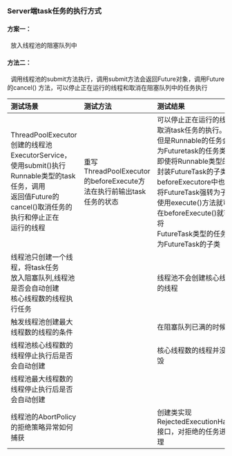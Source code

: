 ### Server端task任务的执行方式


#### 方案一：
&nbsp;&nbsp;放入线程池的阻塞队列中
#### 方法二：
&nbsp;&nbsp;调用线程池的submit方法执行，调用submit方法会返回Future对象，调用Future的cancel()
方法，可以停止正在运行的线程和取消在阻塞队列中的任务执行

| 测试场景  | 测试方法 | 测试结果  |
|:----------|:----------|:----------|
| ThreadPoolExecutor创建的线程池ExecutorService，<br>使用submit()执行Runnable类型的task任务，调用<br>返回值Future的cancel()取消任务的执行和停止正在<br>运行的线程| 重写ThreadPoolExecutor的beforeExecute方法在执行前输出task任务的状态        |可以停止正在运行的线程和取消task任务的执行。<br>但是Runnable的任务会封装为Futuretask的任务类型，<br>即使将Runnable类型的任务封装FutureTask的子类，在beforeExecutore中也无法将FutureTask强转为子类。<br>使用execute()方法就可以在beforeExecute()就可以将<br>FutureTask类型的任务强转为FutureTask的子类 |
| 线程池只创建一个线程，将task任务<br>放入阻塞队列,线程池是否会自动创建<br>核心线程数的线程执行任务    |    | 线程池不会创建核心线程数的线程   |
|触发线程池创建最大线程数的线程的条件|   | 在阻塞队列已满的时候  |
|线程池核心线程数的线程停止执行后是否会自动创建||核心线程数的线程并没有销毁|
|线程池最大线程数的线程停止执行后是否会自动创建|||
|线程池的AbortPolicy的拒绝策略异常如何捕获||创建类实现RejectedExecutionHandler接口，对拒绝的任务进行处理|